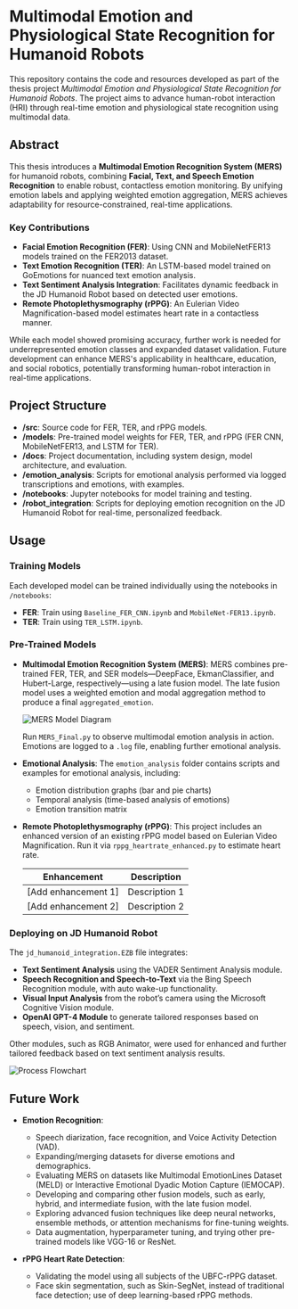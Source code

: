 # Multimodal Emotion and Physiological State Recognition for Humanoid Robots

This repository contains the code and resources developed as part of the thesis project *Multimodal Emotion and Physiological State Recognition for Humanoid Robots*. The project aims to advance human-robot interaction (HRI) through real-time emotion and physiological state recognition using multimodal data.

## Abstract

This thesis introduces a **Multimodal Emotion Recognition System (MERS)** for humanoid robots, combining **Facial, Text, and Speech Emotion Recognition** to enable robust, contactless emotion monitoring. By unifying emotion labels and applying weighted emotion aggregation, MERS achieves adaptability for resource-constrained, real-time applications.

### Key Contributions
- **Facial Emotion Recognition (FER)**: Using CNN and MobileNetFER13 models trained on the FER2013 dataset.
- **Text Emotion Recognition (TER)**: An LSTM-based model trained on GoEmotions for nuanced text emotion analysis.
- **Text Sentiment Analysis Integration**: Facilitates dynamic feedback in the JD Humanoid Robot based on detected user emotions.
- **Remote Photoplethysmography (rPPG)**: An Eulerian Video Magnification-based model estimates heart rate in a contactless manner.

While each model showed promising accuracy, further work is needed for underrepresented emotion classes and expanded dataset validation. Future development can enhance MERS's applicability in healthcare, education, and social robotics, potentially transforming human-robot interaction in real-time applications.

## Project Structure
- **/src**: Source code for FER, TER, and rPPG models.
- **/models**: Pre-trained model weights for FER, TER, and rPPG (FER CNN, MobileNetFER13, and LSTM for TER).
- **/docs**: Project documentation, including system design, model architecture, and evaluation.
- **/emotion_analysis**: Scripts for emotional analysis performed via logged transcriptions and emotions, with examples.
- **/notebooks**: Jupyter notebooks for model training and testing.
- **/robot_integration**: Scripts for deploying emotion recognition on the JD Humanoid Robot for real-time, personalized feedback.

## Usage

### Training Models
Each developed model can be trained individually using the notebooks in `/notebooks`:

- **FER**: Train using `Baseline_FER_CNN.ipynb` and `MobileNet-FER13.ipynb`.
- **TER**: Train using `TER_LSTM.ipynb`.

### Pre-Trained Models

- **Multimodal Emotion Recognition System (MERS)**: MERS combines pre-trained FER, TER, and SER models—DeepFace, EkmanClassifier, and Hubert-Large, respectively—using a late fusion model. The late fusion model uses a weighted emotion and modal aggregation method to produce a final `aggregated_emotion`.

  ![MERS Model Diagram](/path/to/image)
  
  Run `MERS_Final.py` to observe multimodal emotion analysis in action. Emotions are logged to a `.log` file, enabling further emotional analysis.

- **Emotional Analysis**: The `emotion_analysis` folder contains scripts and examples for emotional analysis, including:
  - Emotion distribution graphs (bar and pie charts)
  - Temporal analysis (time-based analysis of emotions)
  - Emotion transition matrix
  
- **Remote Photoplethysmography (rPPG)**: This project includes an enhanced version of an existing rPPG model based on Eulerian Video Magnification. Run it via `rppg_heartrate_enhanced.py` to estimate heart rate. 

  | Enhancement | Description |
  | ----------- | ----------- |
  | [Add enhancement 1] | Description 1 |
  | [Add enhancement 2] | Description 2 |

### Deploying on JD Humanoid Robot

The `jd_humanoid_integration.EZB` file integrates:
- **Text Sentiment Analysis** using the VADER Sentiment Analysis module.
- **Speech Recognition and Speech-to-Text** via the Bing Speech Recognition module, with auto wake-up functionality.
- **Visual Input Analysis** from the robot’s camera using the Microsoft Cognitive Vision module.
- **OpenAI GPT-4 Module** to generate tailored responses based on speech, vision, and sentiment.

Other modules, such as RGB Animator, were used for enhanced and further tailored feedback based on text sentiment analysis results.

![Process Flowchart](/path/to/flowchart)

## Future Work

- **Emotion Recognition**:
  - Speech diarization, face recognition, and Voice Activity Detection (VAD).
  - Expanding/merging datasets for diverse emotions and demographics.
  - Evaluating MERS on datasets like Multimodal EmotionLines Dataset (MELD) or Interactive Emotional Dyadic Motion Capture (IEMOCAP).
  - Developing and comparing other fusion models, such as early, hybrid, and intermediate fusion, with the late fusion model.
  - Exploring advanced fusion techniques like deep neural networks, ensemble methods, or attention mechanisms for fine-tuning weights.
  - Data augmentation, hyperparameter tuning, and trying other pre-trained models like VGG-16 or ResNet.
  
- **rPPG Heart Rate Detection**:
  - Validating the model using all subjects of the UBFC-rPPG dataset.
  - Face skin segmentation, such as Skin-SegNet, instead of traditional face detection; use of deep learning-based rPPG methods.
